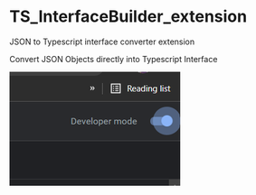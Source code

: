 # TS_InterfaceBuilder_extension
JSON to Typescript interface converter extension

Convert JSON Objects directly into Typescript Interface

![Step 1](screenshots/S1.png?raw=true "Title")
